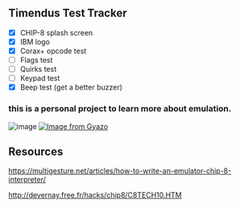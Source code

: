 ## Timendus Test Tracker

- [x] CHIP-8 splash screen
- [x] IBM logo
- [x] Corax+ opcode test
- [ ] Flags test
- [ ] Quirks test
- [ ] Keypad test
- [x] Beep test (get a better buzzer)

### this is a personal project to learn more about emulation.

![image](https://github.com/HeatXD/chip8emu/assets/45072324/8aeccbdd-4948-4232-a7c0-49b39287d3f0)
[![Image from Gyazo](https://i.gyazo.com/00f5989f3d21e530296f0e722bdbf791.gif)](https://gyazo.com/00f5989f3d21e530296f0e722bdbf791)


## Resources
https://multigesture.net/articles/how-to-write-an-emulator-chip-8-interpreter/

http://devernay.free.fr/hacks/chip8/C8TECH10.HTM 
